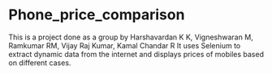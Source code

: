 # Phone_price_comparison
This is a project done as a group by Harshavardan K K, Vigneshwaran M, Ramkumar RM, Vijay Raj Kumar, Kamal Chandar R
It uses Selenium to extract dynamic data from the internet and displays prices of mobiles based on different cases.
